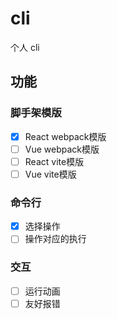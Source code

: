 # cli

个人 cli

## 功能

### 脚手架模版

- [X] React webpack模版
- [ ] Vue webpack模版
- [ ] React vite模版
- [ ] Vue vite模版

### 命令行

- [X] 选择操作
- [ ] 操作对应的执行

### 交互
- [ ] 运行动画
- [ ] 友好报错
